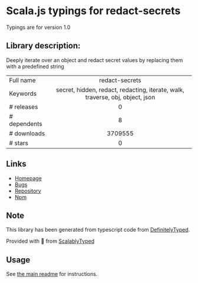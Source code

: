 
# Scala.js typings for redact-secrets

Typings are for version 1.0

## Library description:
Deeply iterate over an object and redact secret values by replacing them with a predefined string

|                    |                 |
| ------------------ | :-------------: |
| Full name          | redact-secrets |
| Keywords           | secret, hidden, redact, redacting, iterate, walk, traverse, obj, object, json |
| # releases         | 0 |
| # dependents       | 8 |
| # downloads        | 3709555 |
| # stars            | 0 |

## Links
- [Homepage](https://github.com/watson/redact-secrets#readme)
- [Bugs](https://github.com/watson/redact-secrets/issues)
- [Repository](https://github.com/watson/redact-secrets)
- [Npm](https://www.npmjs.com/package/redact-secrets)
    


## Note
This library has been generated from typescript code from [DefinitelyTyped](https://definitelytyped.org).

Provided with :purple_heart: from [ScalablyTyped](https://github.com/oyvindberg/ScalablyTyped)

## Usage
See [the main readme](../../readme.md) for instructions.


